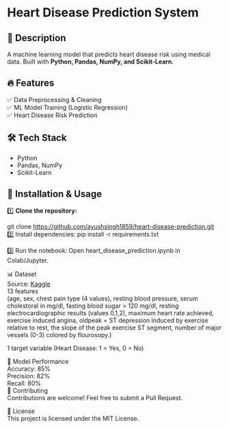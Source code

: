 # Heart Disease Prediction System  

## 📝 Description  
A machine learning model that predicts heart disease risk using medical data. Built with **Python, Pandas, NumPy, and Scikit-Learn**.

## 🔥 Features  
✅ Data Preprocessing & Cleaning  
✅ ML Model Training (Logistic Regression)  
✅ Heart Disease Risk Prediction  

## 🛠 Tech Stack  
- Python  
- Pandas, NumPy  
- Scikit-Learn  
    
## 🚀 Installation & Usage  
1️⃣ **Clone the repository:**  

git clone https://github.com/ayushsingh1859/heart-disease-prediction.git  <br>
2️⃣ Install dependencies:
pip install -r requirements.txt <br>

3️⃣ Run the notebook: Open heart_disease_prediction.ipynb in Colab/Jupyter. <br>

📊 Dataset <br>
Source: [Kaggle](https://www.kaggle.com/datasets/johnsmith88/heart-disease-dataset) <br>
13 features <br> (age,
sex,
chest pain type (4 values),
resting blood pressure,
serum cholestoral in mg/dl,
fasting blood sugar > 120 mg/dl,
resting electrocardiographic results (values 0,1,2),
maximum heart rate achieved,
exercise induced angina,
oldpeak = ST depression induced by exercise relative to rest,
the slope of the peak exercise ST segment,
number of major vessels (0-3) colored by flourosopy.) <br>

1 target variable (Heart Disease: 1 = Yes, 0 = No) <br>

🎯 Model Performance <br>
Accuracy: 85% <br>
Precision: 82% <br>
Recall: 80% <br>
🤝 Contributing <br>
Contributions are welcome! Feel free to submit a Pull Request. <br>

📜 License <br>
This project is licensed under the MIT License. <br>

